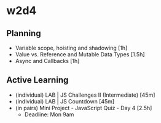 
# w2d4




## Planning

- Variable scope, hoisting and shadowing [1h]
- Value vs. Reference and Mutable Data Types [1.5h]
- Async and Callbacks  [1h]




## Active Learning

- (individual) LAB | JS Challenges II (Intermediate) [45m]
- (individual) LAB | JS Countdown [45m]
- (in pairs) Mini Project - JavaScript Quiz - Day 4 [2.5h]
  - Deadline: Mon 9am



